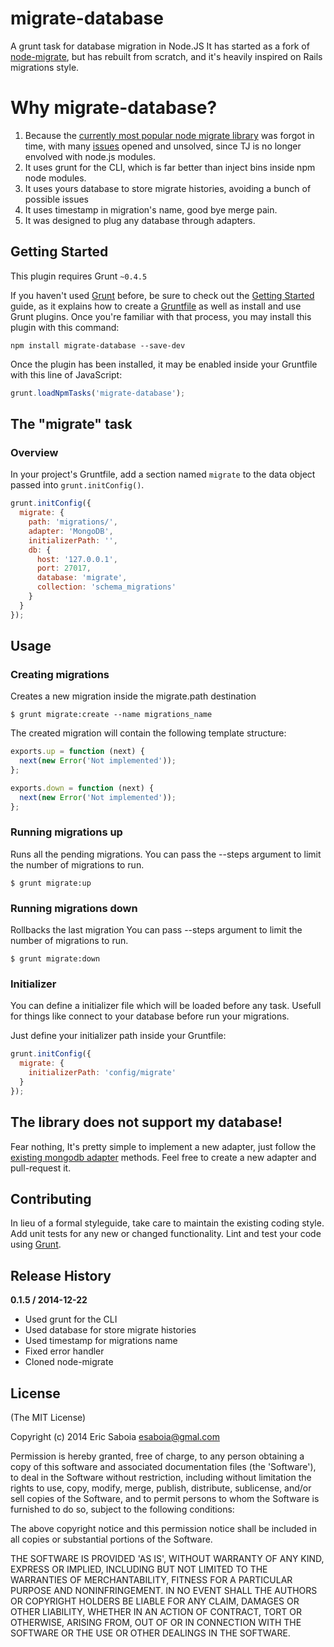 # migrate-database

A grunt task for database migration in Node.JS
It has started as a fork of [node-migrate](https://github.com/tj/node-migrate), but has rebuilt from scratch, and it's heavily inspired on Rails migrations style. 

# Why migrate-database?
1. Because the [currently most popular node migrate library](https://github.com/tj/node-migrate) was forgot in time, with many [issues](https://github.com/tj/node-migrate/issues) opened and unsolved, since TJ is no longer envolved with node.js modules. 
2. It uses grunt for the CLI, which is far better than inject bins inside npm node modules.
3. It uses yours database to store migrate histories, avoiding a bunch of possible issues
4. It uses timestamp in migration's name, good bye merge pain.
5. It was designed to plug any database through adapters.

## Getting Started
This plugin requires Grunt `~0.4.5`

If you haven't used [Grunt](http://gruntjs.com/) before, be sure to check out the [Getting Started](http://gruntjs.com/getting-started) guide, as it explains how to create a [Gruntfile](http://gruntjs.com/sample-gruntfile) as well as install and use Grunt plugins. Once you're familiar with that process, you may install this plugin with this command:

```shell
npm install migrate-database --save-dev
```

Once the plugin has been installed, it may be enabled inside your Gruntfile with this line of JavaScript:

```js
grunt.loadNpmTasks('migrate-database');
```

## The "migrate" task

### Overview
In your project's Gruntfile, add a section named `migrate` to the data object passed into `grunt.initConfig()`.

```js
grunt.initConfig({
  migrate: {
    path: 'migrations/',
    adapter: 'MongoDB',
    initializerPath: '',
    db: {
      host: '127.0.0.1',
      port: 27017,
      database: 'migrate',
      collection: 'schema_migrations'
    }
  }
});
```

## Usage

### Creating migrations
Creates a new migration inside the migrate.path destination

```shell
$ grunt migrate:create --name migrations_name
```

The created migration will contain the following template structure:

```js
exports.up = function (next) {
  next(new Error('Not implemented'));
};

exports.down = function (next) {
  next(new Error('Not implemented'));
};
```

### Running migrations up
Runs all the pending migrations. 
You can pass the --steps argument to limit the number of migrations to run.

```shell
$ grunt migrate:up
```

### Running migrations down
Rollbacks the last migration
You can pass --steps argument to limit the number of migrations to run.

```
$ grunt migrate:down
```

### Initializer
You can define a initializer file which will be loaded before any task. Usefull for things like connect to your database before run your migrations.

Just define your initializer path inside your Gruntfile:

```js
grunt.initConfig({
  migrate: {
    initializerPath: 'config/migrate'
  }
});
```

## The library does not support my database!
Fear nothing, It's pretty simple to implement a new adapter, just follow the [existing mongodb adapter](https://github.com/ericsaboia/grunt-migrate/blob/master/tasks/lib/adapters/mongodb.js) methods.
Feel free to create a new adapter and pull-request it.

## Contributing
In lieu of a formal styleguide, take care to maintain the existing coding style. Add unit tests for any new or changed functionality. Lint and test your code using [Grunt](http://gruntjs.com/).

## Release History

**0.1.5 / 2014-12-22**

 * Used grunt for the CLI
 * Used database for store migrate histories
 * Used timestamp for migrations name
 * Fixed error handler
 * Cloned node-migrate

## License 

(The MIT License)

Copyright (c) 2014 Eric Saboia esaboia@gmal.com

Permission is hereby granted, free of charge, to any person obtaining
a copy of this software and associated documentation files (the
'Software'), to deal in the Software without restriction, including
without limitation the rights to use, copy, modify, merge, publish,
distribute, sublicense, and/or sell copies of the Software, and to
permit persons to whom the Software is furnished to do so, subject to
the following conditions:

The above copyright notice and this permission notice shall be
included in all copies or substantial portions of the Software.

THE SOFTWARE IS PROVIDED 'AS IS', WITHOUT WARRANTY OF ANY KIND,
EXPRESS OR IMPLIED, INCLUDING BUT NOT LIMITED TO THE WARRANTIES OF
MERCHANTABILITY, FITNESS FOR A PARTICULAR PURPOSE AND NONINFRINGEMENT.
IN NO EVENT SHALL THE AUTHORS OR COPYRIGHT HOLDERS BE LIABLE FOR ANY
CLAIM, DAMAGES OR OTHER LIABILITY, WHETHER IN AN ACTION OF CONTRACT,
TORT OR OTHERWISE, ARISING FROM, OUT OF OR IN CONNECTION WITH THE
SOFTWARE OR THE USE OR OTHER DEALINGS IN THE SOFTWARE.
